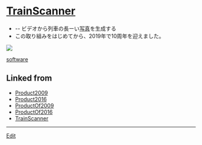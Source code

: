 ---
---
# [TrainScanner](/TrainScanner)


* [](https://github.com/[vitroid](/vitroid)/[TrainScanner](/TrainScanner)) -- ビデオから列車の長ーい[写真](/写真)を生成する
* この取り組みをはじめてから、2019年で10周年を迎えました。



![](https://live.staticflickr.com/1736/40895510390_54f5c89f99_k_d.jpg)



[software](/software)



## Linked from

* [Product2009](Product2009.md)
* [Product2016](Product2016.md)
* [ProductOf2009](ProductOf2009.md)
* [ProductOf2016](ProductOf2016.md)
* [TrainScanner](TrainScanner.md)


----
[Edit](https://github.com/vitroid/vitroid.github.io/edit/master/MD/TrainScanner.md)
